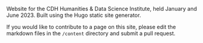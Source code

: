 Website for the CDH Humanities & Data Science Institute, held January and June 2023. Built using the Hugo static site generator.

If you would like to contribute to a page on this site, please edit the markdown files in the `/content` directory and submit a pull request.